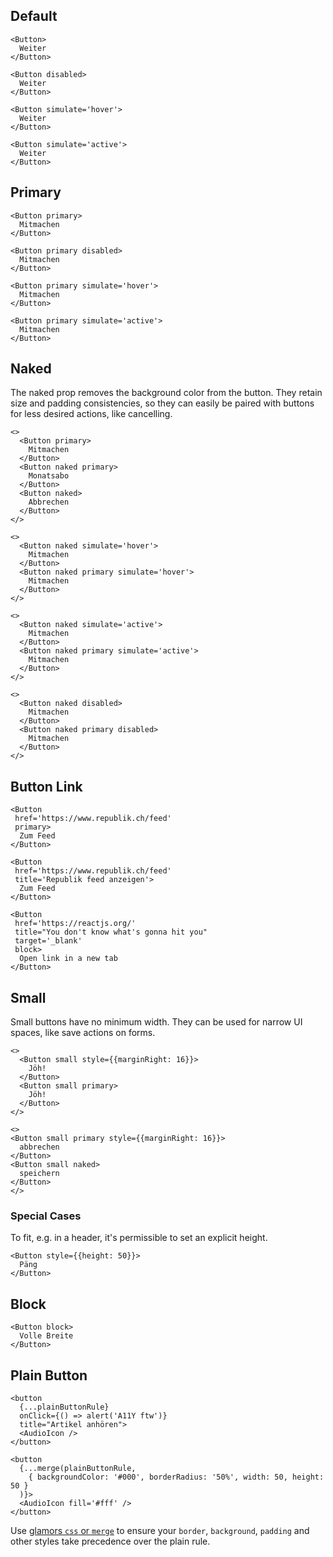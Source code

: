 ## Default

```react|span-3
<Button>
  Weiter
</Button>
```

```react|span-3
<Button disabled>
  Weiter
</Button>
```

```react|span-3
<Button simulate='hover'>
  Weiter
</Button>
```

```react|span-3
<Button simulate='active'>
  Weiter
</Button>
```

## Primary

```react|span-3
<Button primary>
  Mitmachen
</Button>
```

```react|span-3
<Button primary disabled>
  Mitmachen
</Button>
```

```react|span-3
<Button primary simulate='hover'>
  Mitmachen
</Button>
```

```react|span-3
<Button primary simulate='active'>
  Mitmachen
</Button>
```

## Naked
The naked prop removes the background color from the button. They retain size and padding consistencies, so they can easily be paired with buttons for less desired actions, like cancelling.

```react|span-6
<>
  <Button primary>
    Mitmachen
  </Button>
  <Button naked primary>
    Monatsabo
  </Button>
  <Button naked>
    Abbrechen
  </Button>
</>
```


```react|span-3
<>
  <Button naked simulate='hover'>
    Mitmachen
  </Button>
  <Button naked primary simulate='hover'>
    Mitmachen
  </Button>
</>
```

```react|span-3
<>
  <Button naked simulate='active'>
    Mitmachen
  </Button>
  <Button naked primary simulate='active'>
    Mitmachen
  </Button>
</>
```

```react|span-3
<>
  <Button naked disabled>
    Mitmachen
  </Button>
  <Button naked primary disabled>
    Mitmachen
  </Button>
</>
```

## Button Link

```react|span-3
<Button
 href='https://www.republik.ch/feed'
 primary>
  Zum Feed
</Button>
```

```react|span-3
<Button
 href='https://www.republik.ch/feed'
 title='Republik feed anzeigen'>
  Zum Feed
</Button>
```

```react
<Button
 href='https://reactjs.org/'
 title="You don't know what's gonna hit you"
 target='_blank'
 block>
  Open link in a new tab
</Button>
```

## Small

Small buttons have no minimum width. They can be used for narrow UI spaces, like save actions on forms.

```react|span-3
<>
  <Button small style={{marginRight: 16}}>
    Jöh!
  </Button>
  <Button small primary>
    Jöh!
  </Button>
</>
```

```react|span-3
<>
<Button small primary style={{marginRight: 16}}>
  abbrechen
</Button>
<Button small naked>
  speichern
</Button>
</>
```

### Special Cases

To fit, e.g. in a header, it's permissible to set an explicit height.

```react
<Button style={{height: 50}}>
  Päng
</Button>
```

## Block

```react
<Button block>
  Volle Breite
</Button>
```

## Plain Button

```react|span-3
<button
  {...plainButtonRule}
  onClick={() => alert('A11Y ftw')}
  title="Artikel anhören">
  <AudioIcon />
</button>
```

```react|span-3
<button
  {...merge(plainButtonRule,
    { backgroundColor: '#000', borderRadius: '50%', width: 50, height: 50 }
  )}>
  <AudioIcon fill='#fff' />
</button>
```

Use [glamors `css` or `merge`](https://github.com/threepointone/glamor/blob/master/docs/howto.md#combined-selectors) to ensure your `border`, `background`, `padding` and other styles take precedence over the plain rule.
